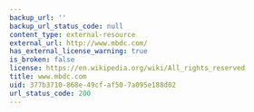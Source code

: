 ```yaml
---
backup_url: ''
backup_url_status_code: null
content_type: external-resource
external_url: http://www.mbdc.com/
has_external_license_warning: true
is_broken: false
license: https://en.wikipedia.org/wiki/All_rights_reserved
title: www.mbdc.com
uid: 377b3710-868e-49cf-af50-7a095e188d02
url_status_code: 200
---
```

